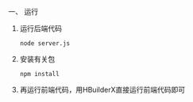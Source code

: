一、 运行

1. 运行后端代码

   ```
   node server.js
   ```

2. 安装有关包

   ```
   npm install
   ```

3. 再运行前端代码，用HBuilderX直接运行前端代码即可